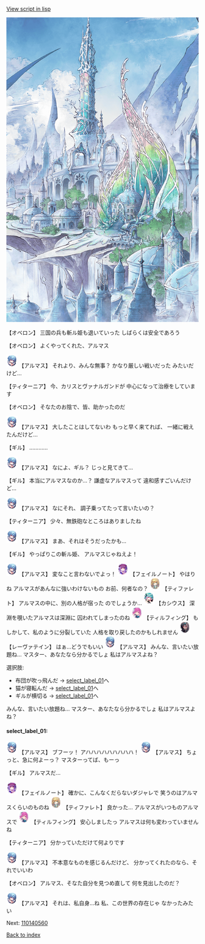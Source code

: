 [View script in lisp](../scripts/110140550.txt)

![fairy_world.png](../images/backgrounds/fairy_world.png)

【オベロン】
三国の兵も斬ル姫も退いていった
しばらくは安全であろう

【オベロン】
よくやってくれた、アルマス

<img src="../images/units/3103811.png" alt="3103811.png" height="34"/>
【アルマス】
それより、みんな無事？
かなり厳しい戦いだった
みたいだけど…

【ティターニア】
今、カリスとヴァナルガンドが
中心になって治療をしています

【オベロン】
そなたのお陰で、皆、助かったのだ

<img src="../images/units/3103811.png" alt="3103811.png" height="34"/>
【アルマス】
大したことはしてないわ
もっと早く来てれば、
一緒に戦えたんだけど…

【ギル】
…………

<img src="../images/units/3103811.png" alt="3103811.png" height="34"/>
【アルマス】
なによ、ギル？
じっと見てきて…

【ギル】
本当にアルマスなのか…？
謙虚なアルマスって
違和感すごいんだけど…

<img src="../images/units/3103811.png" alt="3103811.png" height="34"/>
【アルマス】
なにそれ、
調子乗ってたって言いたいの？

【ティターニア】
少々、無鉄砲なところはありましたね

<img src="../images/units/3103811.png" alt="3103811.png" height="34"/>
【アルマス】
まあ、それはそうだったかも…

【ギル】
やっぱりこの斬ル姫、
アルマスじゃねえよ！

<img src="../images/units/3103811.png" alt="3103811.png" height="34"/>
【アルマス】
変なこと言わないでよっ！

<img src="../images/units/3401911.png" alt="3401911.png" height="34"/>
【フェイルノート】
やはりね
アルマスがあんなに強いわけないもの
お前、何者なの？

<img src="../images/units/3503211.png" alt="3503211.png" height="34"/>
【ティファレト】
アルマスの中に、別の人格が宿った
のでしょうか…

<img src="../images/units/3303111.png" alt="3303111.png" height="34"/>
【カシウス】
深淵を覗いたアルマスは深淵に
囚われてしまったのね

<img src="../images/units/3101411.png" alt="3101411.png" height="34"/>
【ティルフィング】
もしかして、私のように分裂していた
人格を取り戻したのかもしれません

<img src="../images/units/3100211.png" alt="3100211.png" height="34"/>
【レーヴァテイン】
はぁ…どうでもいい

<img src="../images/units/3103811.png" alt="3103811.png" height="34"/>
【アルマス】
みんな、言いたい放題ね…
マスター、あなたなら分かるでしょ
私はアルマスよね？

選択肢:
- 布団が吹っ飛んだ → [select_label_01](#select_label_01)へ
- 猫が寝転んだ → [select_label_01](#select_label_01)へ
- ギルが横切る → [select_label_01](#select_label_01)へ

みんな、言いたい放題ね…
マスター、あなたなら分かるでしょ
私はアルマスよね？

#### select_label_01:

<img src="../images/units/3103811.png" alt="3103811.png" height="34"/>
【アルマス】
ブフーッ！
アハハハハハハハハハ！

<img src="../images/units/3103811.png" alt="3103811.png" height="34"/>
【アルマス】
ちょっと、急に何よーっ？
マスターってば、もーっ

【ギル】
アルマスだ…

<img src="../images/units/3401911.png" alt="3401911.png" height="34"/>
【フェイルノート】
確かに、こんなくだらないダジャレで
笑うのはアルマスくらいのものね

<img src="../images/units/3503211.png" alt="3503211.png" height="34"/>
【ティファレト】
良かった…
アルマスがいつものアルマスで

<img src="../images/units/3101411.png" alt="3101411.png" height="34"/>
【ティルフィング】
安心しましたっ
アルマスは何も変わっていませんね

【ティターニア】
分かっていただけて何よりです

<img src="../images/units/3103811.png" alt="3103811.png" height="34"/>
【アルマス】
不本意なものを感じるんだけど、
分かってくれたのなら、それでいいわ

【オベロン】
アルマス、そなた自分を見つめ直して
何を見出したのだ？

<img src="../images/units/3103811.png" alt="3103811.png" height="34"/>
【アルマス】
それは、私自身…ね
私、この世界の存在じゃ
なかったみたい

Next: [110140560](110140560.md)

[Back to index](index.md)
